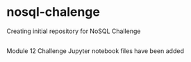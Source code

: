 # nosql-chalenge
Creating initial repository for NoSQL Challenge
##
Module 12 Challenge Jupyter notebook files have been added
